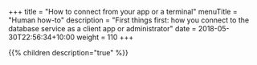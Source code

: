 +++
title = "How to connect from your app or a terminal"
menuTitle = "Human how-to"
description = "First things first: how you connect to the database service as a client app or administrator"
date = 2018-05-30T22:56:34+10:00
weight = 110
+++

{{% children description="true" %}}

